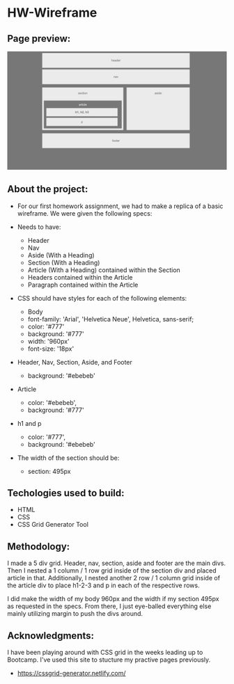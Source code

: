 # HW-Wireframe

## Page preview: 
![alt text](img/HW-Wireframe.png "Final version")

## About the project:
  * For our first homework assignment, we had to make a replica of a basic wireframe. We were given the following specs:

  * Needs to have:
    * Header
    * Nav
    * Aside (With a Heading)
    * Section (With a Heading)
    * Article (With a Heading) contained within the Section
    * Headers contained within the Article
    * Paragraph contained within the Article


  * CSS should have styles for each of the following elements:
    * Body
    * font-family: 'Arial', 'Helvetica Neue', Helvetica, sans-serif;
    * color: '#777'
    * background: '#777'
    * width: '960px'
    * font-size: '18px'
  
  * Header, Nav, Section, Aside, and Footer
    * background: '#ebebeb'

  * Article
    * color: '#ebebeb',
    * background: '#777'

  * h1 and p
    * color: '#777',
    * background: '#ebebeb'

  * The width of the section should be:

    * section: 495px

## Techologies used to build:
  * HTML
  * CSS
  * CSS Grid Generator Tool

## Methodology:
  I made a 5 div grid. Header, nav, section, aside and footer are the main divs. Then I nested a 1 column / 1 row grid inside of the section div and placed article in that. Additionally, I nested another 2 row / 1 column grid inside of the article div to place h1-2-3 and p in each of the respective rows.

  I did make the width of my body 960px and the width if my section 495px as requested in the specs. From there, I just eye-balled everything else mainly utilizing margin to push the divs around.

## Acknowledgments:
  I have been playing around with CSS grid in the weeks leading up to Bootcamp. I've used this site to stucture my practive pages previously.
  * https://cssgrid-generator.netlify.com/